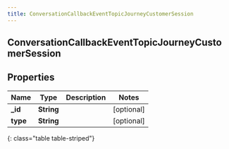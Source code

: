 ```yaml
---
title: ConversationCallbackEventTopicJourneyCustomerSession
---
```

## ConversationCallbackEventTopicJourneyCustomerSession

## Properties

|Name | Type | Description | Notes|
|------------ | ------------- | ------------- | -------------|
| **_id** | **String** |  | [optional] |
| **type** | **String** |  | [optional] |
{: class="table table-striped"}


